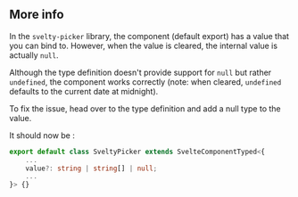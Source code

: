 ## More info

In the `svelty-picker` library, the component (default export) has a value that you can bind to. However, when the value is cleared, the internal value is actually `null`.

Although the type definition doesn't provide support for `null` but rather `undefined`, the component works correctly (note: when cleared, `undefined` defaults to the current date at midnight).

To fix the issue, head over to the type definition and add a null type to the value.

It should now be :

```ts
export default class SveltyPicker extends SvelteComponentTyped<{
    ...
    value?: string | string[] | null;
    ...
}> {}
```
